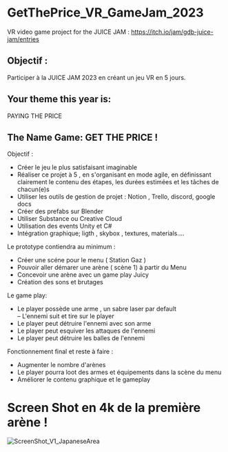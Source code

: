 # GetThePrice_VR_GameJam_2023
VR video game project for the JUICE JAM : https://itch.io/jam/gdb-juice-jam/entries
## Objectif : 
Participer à la JUICE JAM 2023 en créant un jeu VR en 5 jours. 

## Your theme this year is:
PAYING THE PRICE
## The Name Game: GET THE PRICE !

Objectif :
- Créer le jeu le plus satisfaisant imaginable 
- Réaliser ce projet à 5 , en s'organisant en mode agile, en définissant clairement le contenu des étapes, les durées estimées et les tâches de chacun(e)s
- Utiliser les outils de gestion de projet : Notion , Trello,  discord, google docs
- Créer des prefabs sur Blender 
- Utiliser Substance ou Creative Cloud
- Utilisation des events Unity et C#
- Intégration graphique; ligth , skybox , textures, materials....

Le prototype contiendra au minimum :
- Créer une scéne pour le menu ( Station Gaz )
- Pouvoir aller démarer une arène ( scène 1) à partir du Menu   
- Concevoir une arène avec un game play Juicy
- Création des sons et brutages  

Le game play: 
- Le player possède une arme , un sabre laser par default  
– L'ennemi suit et tire sur le player
- Le player peut détruire l'ennemi avec son arme 
- Le player peut esquiver les attaques de l'ennemi 
- Le player peut détruire les balles de l'ennemi

Fonctionnement final et reste à faire :
- Augmenter le nombre d'arènes
- Le player pourra loot des armes et équipements dans la scène du menu
- Améliorer le contenu graphique et le gameplay

# Screen Shot en 4k de la première arène !
![ScreenShot_V1_JapaneseArea](https://user-images.githubusercontent.com/101596380/218307187-01b3533a-e350-4eb2-b9ae-2bd307f817b1.jpg)


